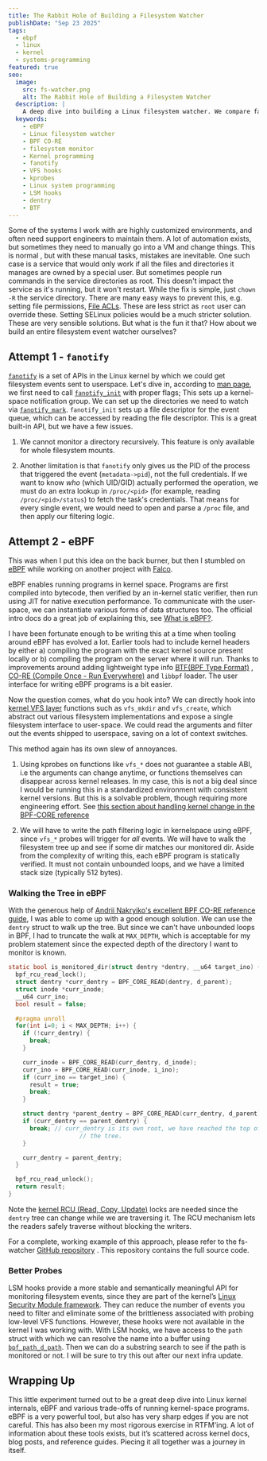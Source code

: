 ```yaml
---
title: The Rabbit Hole of Building a Filesystem Watcher
publishDate: "Sep 23 2025"
tags:
  - ebpf
  - linux
  - kernel
  - systems-programming
featured: true
seo:
  image:
    src: fs-watcher.png
    alt: The Rabbit Hole of Building a Filesystem Watcher
  description: |
    A deep dive into building a Linux filesystem watcher. We compare fanotify vs. a powerful eBPF solution to solve in-kernel monitoring challenges.
  keywords:
    - eBPF
    - Linux filesystem watcher
    - BPF CO-RE
    - filesystem monitor
    - Kernel programming
    - fanotify
    - VFS hooks
    - kprobes
    - Linux system programming
    - LSM hooks
    - dentry
    - BTF
---
```


Some of the systems I work with are highly customized environments, and often need support engineers to maintain them.
A lot of automation exists, but sometimes they need to manually go into a VM and change things. This is normal
, but with these manual tasks, mistakes are inevitable. One such case is a service that would only work if all the files
and directories it manages are owned by a special user. But sometimes people run commands in the service directories
as root. This doesn't impact the service as it's running, but it won't restart. While the fix is simple, just `chown -R`
the service directory. There are many easy ways to prevent this, e.g. setting file permissions,
[File ACLs](https://linux.die.net/man/1/setfacl). These are less strict as `root`
user can override these. Setting SELinux policies would be a much stricter solution. These are very sensible solutions.
But what is the fun it that? How about we build an entire filesystem event watcher ourselves?

## Attempt 1 - `fanotify`

[`fanotify`](https://www.man7.org/linux/man-pages/man7/fanotify.7.html) is a set of APIs in the Linux kernel by which we
could get filesystem events sent to userspace. Let's dive in, according to [man page](https://www.man7.org/linux/man-pages/man7/fanotify.7.html),
we first need to call [`fanotify_init`](https://www.man7.org/linux/man-pages/man2/fanotify_init.2.html) with proper flags;
This sets up a kernel-space notification group. We can set up the directories we need to watch via
[`fanotify_mark`](https://www.man7.org/linux/man-pages/man2/fanotify_mark.2.html).
`fanotify_init` sets up a file descriptor for the event queue, which can be accessed by reading the file descriptor.
This is a great built-in API, but we have a few issues.

1. We cannot monitor a directory recursively. This feature is only available for whole filesystem
   mounts.

2. Another limitation is that `fanotify` only gives us the PID of the process that triggered the event (`metadata->pid`),
   not the full credentials. If we want to know _who_ (which UID/GID) actually performed the operation, we must do an extra
   lookup in `/proc/<pid>` (for example, reading `/proc/<pid>/status`) to fetch the task's credentials. That
   means for every single event, we would need to open and parse a `/proc` file, and then apply our filtering logic.

## Attempt 2 - eBPF

This was when I put this idea on the back burner, but then I stumbled on [eBPF](https://ebpf.io/what-is-ebpf/)
while working on another project with [Falco](https://falco.org/).

eBPF enables running programs in kernel space. Programs are first compiled into bytecode, then verified by an in-kernel static
verifier, then run using JIT for native execution performance. To communicate with the user-space, we can instantiate various forms of
data structures too. The official intro docs do a great job of explaining this, see [What is eBPF?](https://ebpf.io/what-is-ebpf/).

I have been fortunate enough to be writing this at a time when tooling around eBPF has evolved a lot. Earlier tools had to include
kernel headers by either a) compiling the program with the exact kernel source present locally or b) compiling the program on the
server where it will run. Thanks to improvements around adding lightweight type info [BTF(BPF Type Format)](https://nakryiko.com/posts/bpf-portability-and-co-re/)
, [CO-RE (Compile Once - Run Everywhere)](https://nakryiko.com/posts/bpf-portability-and-co-re/) and `libbpf` loader. The user interface
for writing eBPF programs is a bit easier.

Now the question comes, what do you hook into? We can directly hook into [kernel VFS layer](https://www.kernel.org/doc/html/latest/filesystems/vfs.html)
functions such as `vfs_mkdir` and `vfs_create`, which abstract out various filesystem implementations and expose a single filesystem interface to user-space.
We could read the arguments and filter out the events shipped to userspace, saving on a lot of context switches.

This method again has its own slew of annoyances.

1. Using kprobes on functions like `vfs_*` does not guarantee a stable ABI,
   i.e the arguments can change anytime, or functions themselves can disappear across kernel releases.
   In my case, this is not a big deal since I would be running this in a standardized environment with consistent kernel
   versions. But this is a solvable problem, though requiring more engineering effort.
   See [this section about handling kernel change in the BPF-CORE reference](https://nakryiko.com/posts/bpf-core-reference-guide/#dealing-with-kernel-changes-and-feature-detection)

2. We will have to write the path filtering logic in kernelspace using eBPF,
   since `vfs_*` probes will trigger for _all_ events. We will have to walk the filesystem tree up
   and see if some dir matches our monitored dir. Aside from the complexity of writing this,
   each eBPF program is statically verified. It must not contain unbounded loops, and we have a limited stack size (typically 512 bytes).

### Walking the Tree in eBPF

With the generous help of [Andrii Nakryiko's excellent BPF CO-RE reference guide](https://nakryiko.com/posts/bpf-core-reference-guide/),
I was able to come up with a good enough solution. We can use the `dentry` struct to walk up the tree. But since we can't
have unbounded loops in BPF, I had to truncate the walk at `MAX_DEPTH`,
which is acceptable for my problem statement since the expected depth of the directory I want to monitor is known.

```c
static bool is_monitored_dir(struct dentry *dentry, __u64 target_ino) {
  bpf_rcu_read_lock();
  struct dentry *curr_dentry = BPF_CORE_READ(dentry, d_parent);
  struct inode *curr_inode;
  __u64 curr_ino;
  bool result = false;

  #pragma unroll
  for(int i=0; i < MAX_DEPTH; i++) {
    if (!curr_dentry) {
      break;
    }

    curr_inode = BPF_CORE_READ(curr_dentry, d_inode);
    curr_ino = BPF_CORE_READ(curr_inode, i_ino);
    if (curr_ino == target_ino) {
      result = true;
      break;
    }

    struct dentry *parent_dentry = BPF_CORE_READ(curr_dentry, d_parent);
    if (curr_dentry == parent_dentry) {
      break; // curr_dentry is its own root, we have reached the top of
                    // the tree.
    }

    curr_dentry = parent_dentry;
  }

  bpf_rcu_read_unlock();
  return result;
}
```
Note the [kernel RCU (Read, Copy, Update)](https://www.kernel.org/doc/html/latest/RCU/whatisRCU.html) locks are needed since the `dentry` tree
can change while we are traversing it. The RCU mechanism lets the readers safely traverse without blocking the writers.

For a complete, working example of this approach, please refer to the fs-watcher [GitHub repository](https://github.com/amandeepsp/fs-watcher)
. This repository contains the full source code.

### Better Probes

LSM hooks provide a more stable and semantically meaningful API for monitoring filesystem events, since they are part of the kernel’s
[Linux Security Module framework](https://www.kernel.org/doc/html/latest/security/lsm.html).
They can reduce the number of events you need to filter and eliminate some of the brittleness associated with probing low-level VFS functions.
However, these hooks were not available in the kernel I was working with. With LSM hooks, we have access to the `path` struct with which we can resolve
the name into a buffer using [`bpf_path_d_path`](https://docs.ebpf.io/linux/kfuncs/bpf_path_d_path/). Then we can do a substring search to see if the
path is monitored or not. I will be sure to try this out after our next infra update.


## Wrapping Up

This little experiment turned out to be a great deep dive into Linux kernel internals, eBPF and various trade-offs of running kernel-space programs.
eBPF is a very powerful tool, but also has very sharp edges if you are not careful. This has also been my most rigorous exercise in RTFM'ing.
A lot of information about these tools exists, but it’s scattered across kernel docs, blog posts, and reference guides. Piecing it all together was
a journey in itself.
